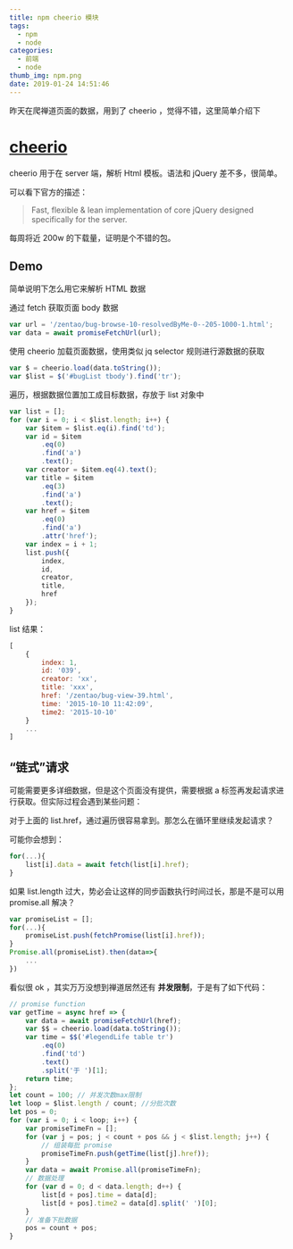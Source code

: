 ```yaml
---
title: npm cheerio 模块
tags:
  - npm
  - node
categories:
  - 前端
  - node
thumb_img: npm.png
date: 2019-01-24 14:51:46
---
```



昨天在爬禅道页面的数据，用到了 cheerio ，觉得不错，这里简单介绍下

# [cheerio](https://www.npmjs.com/package/cheerio)

cheerio 用于在 server 端，解析 Html 模板。语法和 jQuery 差不多，很简单。

可以看下官方的描述：

> Fast, flexible & lean implementation of core jQuery designed specifically for the server.

每周将近 200w 的下载量，证明是个不错的包。

## Demo

简单说明下怎么用它来解析 HTML 数据

通过 fetch 获取页面 body 数据

```js
var url = '/zentao/bug-browse-10-resolvedByMe-0--205-1000-1.html';
var data = await promiseFetchUrl(url);
```

使用 cheerio 加载页面数据，使用类似 jq selector 规则进行源数据的获取

```js
var $ = cheerio.load(data.toString());
var $list = $('#bugList tbody').find('tr');
```

遍历，根据数据位置加工成目标数据，存放于 list 对象中

```js
var list = [];
for (var i = 0; i < $list.length; i++) {
	var $item = $list.eq(i).find('td');
	var id = $item
		.eq(0)
		.find('a')
		.text();
	var creator = $item.eq(4).text();
	var title = $item
		.eq(3)
		.find('a')
		.text();
	var href = $item
		.eq(0)
		.find('a')
		.attr('href');
	var index = i + 1;
	list.push({
		index,
		id,
		creator,
		title,
		href
	});
}
```

list 结果：

```js
[
	{
		index: 1,
		id: '039',
		creator: 'xx',
		title: 'xxx',
		href: '/zentao/bug-view-39.html',
		time: '2015-10-10 11:42:09',
		time2: '2015-10-10'
	}
    ...
]
```

## “链式”请求

可能需要更多详细数据，但是这个页面没有提供，需要根据 a 标签再发起请求进行获取。但实际过程会遇到某些问题：

对于上面的 list.href，通过遍历很容易拿到。那怎么在循环里继续发起请求？

可能你会想到：

```js
for(...){
    list[i].data = await fetch(list[i].href);
}
```

如果 list.length 过大，势必会让这样的同步函数执行时间过长，那是不是可以用 promise.all 解决？

```js
var promiseList = [];
for(...){
    promiseList.push(fetchPromise(list[i].href));
}
Promise.all(promiseList).then(data=>{
    ...
})
```

看似很 ok ，其实万万没想到禅道居然还有 **并发限制**，于是有了如下代码：

```js
// promise function
var getTime = async href => {
	var data = await promiseFetchUrl(href);
	var $$ = cheerio.load(data.toString());
	var time = $$('#legendLife table tr')
		.eq(0)
		.find('td')
		.text()
		.split('于 ')[1];
	return time;
};
let count = 100; // 并发次数max限制
let loop = $list.length / count; //分批次数
let pos = 0;
for (var i = 0; i < loop; i++) {
	var promiseTimeFn = [];
	for (var j = pos; j < count + pos && j < $list.length; j++) {
		// 组装每批 promise
		promiseTimeFn.push(getTime(list[j].href));
	}
	var data = await Promise.all(promiseTimeFn);
	// 数据处理
	for (var d = 0; d < data.length; d++) {
		list[d + pos].time = data[d];
		list[d + pos].time2 = data[d].split(' ')[0];
	}
	// 准备下批数据
	pos = count + pos;
}
```
